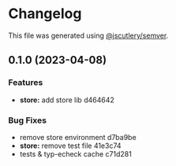 # Changelog

This file was generated using [@jscutlery/semver](https://github.com/jscutlery/semver).

## 0.1.0 (2023-04-08)

### Features

- **store:** add store lib d464642

### Bug Fixes

- remove store environment d7ba9be
- **store:** remove test file 41e3c74
- tests & typ-echeck cache c71d281
